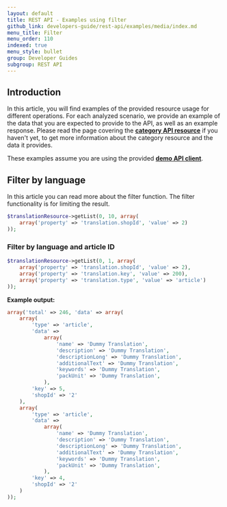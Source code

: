 ```yaml
---
layout: default
title: REST API - Examples using filter
github_link: developers-guide/rest-api/examples/media/index.md
menu_title: Filter
menu_order: 110
indexed: true
menu_style: bullet
group: Developer Guides
subgroup: REST API
---
```


## Introduction

In this article, you will find examples of the provided resource usage for different operations. For each analyzed scenario, we provide an example of the data that you are expected to provide to the API, as well as an example response.
Please read the page covering the **[category API resource](/developers-guide/rest-api/api-resource-categories/)** if you haven't yet, to get more information about the category resource and the data it provides.

These examples assume you are using the provided **[demo API client](/developers-guide/rest-api/#using-the-rest-api-in-your-own-a)**.


## Filter by language

In this article you can read more about the filter function. The filter functionality is for limiting the result.
  
```php
$translationResource->getList(0, 10, array(
    array('property' => 'translation.shopId', 'value' => 2)
));
```

### Filter by language and article ID

```php
$translationResource->getList(0, 1, array(
    array('property' => 'translation.shopId', 'value' => 2),
    array('property' => 'translation.key', 'value' => 200),
    array('property' => 'translation.type', 'value' => 'article')
));
```

<b>Example output:</b>

```php
array('total' => 246, 'data' => array(
    array(
        'type' => 'article',
        'data' =>
            array(
                'name' => 'Dummy Translation',
                'description' => 'Dummy Translation',
                'descriptionLong' => 'Dummy Translation',
                'additionalText' => 'Dummy Translation',
                'keywords' => 'Dummy Translation',
                'packUnit' => 'Dummy Translation',
            ),
        'key' => 5,
        'shopId' => '2'
    ),
    array(
        'type' => 'article',
        'data' =>
            array(
                'name' => 'Dummy Translation',
                'description' => 'Dummy Translation',
                'descriptionLong' => 'Dummy Translation',
                'additionalText' => 'Dummy Translation',
                'keywords' => 'Dummy Translation',
                'packUnit' => 'Dummy Translation',
            ),
        'key' => 4,
        'shopId' => '2'
    )
));
```
